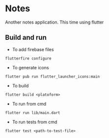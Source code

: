 # Notes

Another notes application. This time using flutter


## Build and run

- To add firebase files

```
flutterfire configure
```

- To generate icons
```
flutter pub run flutter_launcher_icons:main
```

- To build
```
flutter build <platoform>
```

- To run from cmd

```
flutter run lib/main.dart
```

- To run tests from cmd
```
flutter test <path-to-test-file>
```